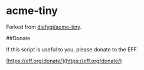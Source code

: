 # acme-tiny

Forked from [diafygi/acme-tiny](https://github.com/diafygi/acme-tiny).

##Donate

If this script is useful to you, please donate to the EFF.

[https://eff.org/donate/](https://eff.org/donate/)
